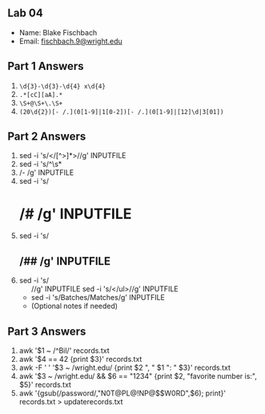 ## Lab 04

- Name: Blake Fischbach
- Email: fischbach.9@wright.edu

## Part 1 Answers

1. `\d{3}-\d{3}-\d{4} x\d{4}`
2. `.*[cC][aA].*`
3. `\S+@\S+\.\S+`
4. `(20\d{2})[- /.](0[1-9]|1[0-2])[- /.](0[1-9]|[12]\d|3[01])`

## Part 2 Answers

1. sed -i 's/<\/[^>]*>//g' INPUTFILE
2. sed -i 's/^\s*<li>/- /g' INPUTFILE
3. sed -i 's/<h1>/# /g' INPUTFILE
4. sed -i 's/<h2>/## /g' INPUTFILE
5. sed -i 's/<ul>//g' INPUTFILE
   sed -i 's/<\/ul>//g' INPUTFILE
6. sed -i 's/Batches/Matches/g' INPUTFILE
7. (Optional notes if needed)

## Part 3 Answers

1. awk '$1 ~ /^Bil/' records.txt
2. awk '$4 == 42 {print $3}' records.txt
3. awk -F ' ' '$3 ~ /wright.edu/ {print $2 ", " $1 ": " $3}' records.txt
4. awk '$3 ~ /wright\.edu/ && $6 == "1234" {print $2, "favorite number is:", $5}' records.txt
5. awk '{gsub(/password/,"N0T@PL@!NP@$$W0RD",$6); print}' records.txt > updaterecords.txt
